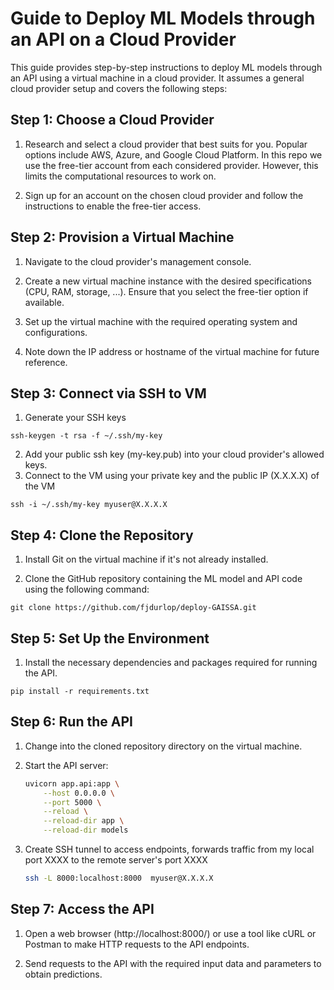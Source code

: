 # Guide to Deploy ML Models through an API on a Cloud Provider

This guide provides step-by-step instructions to deploy ML models through an API using a virtual machine in a cloud provider. It assumes a general cloud provider setup and covers the following steps:

## Step 1: Choose a Cloud Provider

1. Research and select a cloud provider that best suits for you. Popular options include AWS, Azure, and Google Cloud Platform. In this repo we use the free-tier account from each considered provider. However, this limits the computational resources to work on.

2. Sign up for an account on the chosen cloud provider and follow the instructions to enable the free-tier access.

## Step 2: Provision a Virtual Machine

1. Navigate to the cloud provider's management console.

2. Create a new virtual machine instance with the desired specifications (CPU, RAM, storage, ...). Ensure that you select the free-tier option if available.

3. Set up the virtual machine with the required operating system and configurations.

4. Note down the IP address or hostname of the virtual machine for future reference.

## Step 3: Connect via SSH to VM

1.  Generate your SSH keys 
```shell
ssh-keygen -t rsa -f ~/.ssh/my-key
```
2. Add your public ssh key (my-key.pub) into your cloud provider's allowed keys.
3. Connect to the VM using your private key and the public IP (X.X.X.X) of the VM
```shell
ssh -i ~/.ssh/my-key myuser@X.X.X.X
```
## Step 4: Clone the Repository

1. Install Git on the virtual machine if it's not already installed.

2. Clone the GitHub repository containing the ML model and API code using the following command:

```shell
git clone https://github.com/fjdurlop/deploy-GAISSA.git
```
## Step 5: Set Up the Environment

1. Install the necessary dependencies and packages required for running the API. 
    
```shell
pip install -r requirements.txt
```

## Step 6: Run the API

1. Change into the cloned repository directory on the virtual machine.

2. Start the API server:

    ```bash
    uvicorn app.api:app \
        --host 0.0.0.0 \
        --port 5000 \
        --reload \
        --reload-dir app \
        --reload-dir models
    ```
3. Create SSH tunnel to access endpoints, forwards traffic from my local port XXXX to the remote server's port XXXX
    ```bash
    ssh -L 8000:localhost:8000  myuser@X.X.X.X
    ```
## Step 7: Access the API
1. Open a web browser (http://localhost:8000/) or use a tool like cURL or Postman to make HTTP requests to the API endpoints.

2. Send requests to the API with the required input data and parameters to obtain predictions.


